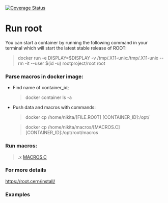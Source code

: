 [![Coverage Status](https://coveralls.io/repos/github/f1yToMoon/root/badge.svg?branch=main)](https://coveralls.io/github/f1yToMoon/root?branch=main)
# Run root
You can start a container by running the following command in your terminal which will start the latest stable release of ROOT:

> docker run -e DISPLAY=$DISPLAY -v /tmp/.X11-unix:/tmp/.X11-unix --rm -it --user $(id -u) rootproject/root root

### Parse macros in docker image:

* Find name of container_id;

  > docker container ls -a
  
* Push data and macros with commands:
 
  > docker cp /home/nikita/[FILE.RO0T] [CONTAINER_ID]:/opt/ 
 
  > docker cp /home/nikita/macros/[MACROS.C] [CONTAINER_ID]:/opt/root/macros
  
### Run macros:
   
  >.x [MACROS.C]("arguments")
   
### For more details
  https://root.cern/install/
### Examples
![]()
